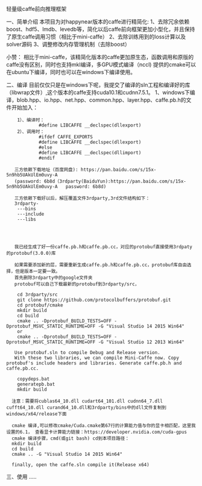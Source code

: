 轻量级caffe前向推理框架

一、简单介绍
本项目为对happynear版本的caffe进行精简化:
1、去除冗余依赖boost、hdf5、lmdb、levedb等，简化以后caffe前向框架更加小型化，并且保持了原生caffe调用习惯（相比于mini-caffe）
2、去除训练用到的loss计算以及solver源码
3、调整修改内存管理机制（去除boost）

小赞：
	相比于mini-caffe，该精简化版本的caffe更加原生态，函数调用和原版的caffe没有区别，同时也支持mkl编译，多GPU模式编译（nccl)
	提供的cmake可以在ubuntu下编译，同时也可以在windows下编译使用。


二、编译
    目前仅仅只是在windows下呢，我提交了编译的sln工程和编译好的库（libwrap文件）,这个版本的caffe支持cuda10.1和cudnn7.5.1。
	1、windows下编译，blob.hpp、io.hpp、net.hpp、common.hpp、layer.hpp、caffe.pb.h的文件开始加入：
	
	    1）、编译时：
                #define LIBCAFFE __declspec(dllexport)
	    2）、调用时：
                #ifdef CAFFE_EXPORTS
                #define LIBCAFFE __declspec(dllexport)
                #else
                #define LIBCAFFE __declspec(dllimport)
                #endif
	   
	   三方依赖下载地址（百度网盘): https://pan.baidu.com/s/15x-5n9hb5UAkUlEm0uvy-A   
	   (password: 6b8d（3rdparty(BaiduYun):https://pan.baidu.com/s/15x-5n9hb5UAkUlEm0uvy-A   password: 6b8d)
	   
	   三方依赖下载好以后，解压覆盖文件3rdparty,3rd文件结构如下：
	   3rdparty-
		---bins
		---include
		---libs
		 
		 


	   我已经生成了好一份caffe.pb.h和caffe.pb.cc，对应的protobuf直接使用3rdpaty的protobuf(3.0.0)库

       如果需要添加新的层，需要重新生成caffe.pb.h和caffe.pb.cc，protobuf库自由选择，但是版本一定要一致。
       首先删除3rdparty中的google文件夹
       protobuf可以自己下载最新的protobuf到3rdparty/src，
		
		cd 3rdparty/src
		git clone https://github.com/protocolbuffers/protobuf.git
		cd protobuf/cmake
		mkdir build
		cd build
		cmake .. -Dprotobuf_BUILD_TESTS=OFF -Dprotobuf_MSVC_STATIC_RUNTIME=OFF -G "Visual Studio 14 2015 Win64"
		or
        cmake .. -Dprotobuf_BUILD_TESTS=OFF -Dprotobuf_MSVC_STATIC_RUNTIME=OFF -G "Visual Studio 12 2013 Win64"
		
	   Use protobuf.sln to compile Debug and Release version.
	   With these two libraries, we can compile Mini-Caffe now. Copy protobuf's include headers and libraries. Generate caffe.pb.h and caffe.pb.cc.
		
	    copydeps.bat
        generatepb.bat
        mkdir build
		
	  注意：需要将cublas64_10.dll cudart64_101.dll cudnn64_7.dll cufft64_10.dll curand64_10.dll和3rdparty/bins中的dll文件复制到windows/x64/release下面
	  
	  cmake 编译,可以修改cmake/Cuda.cmake第67行的计算能力值与你的显卡相匹配，这里我设置的6.1， 查看显卡计算能力链接：https://developer.nvidia.com/cuda-gpus
	  cmake 编译步骤，cmd(或git bash) cd到本项目路径：
      mkdir build 
	  cd build 
	  cmake .. -G "Visual Studio 14 2015 Win64"
	  
	  finally, open the caffe.sln compile it(Release x64)
三、使用
.....

